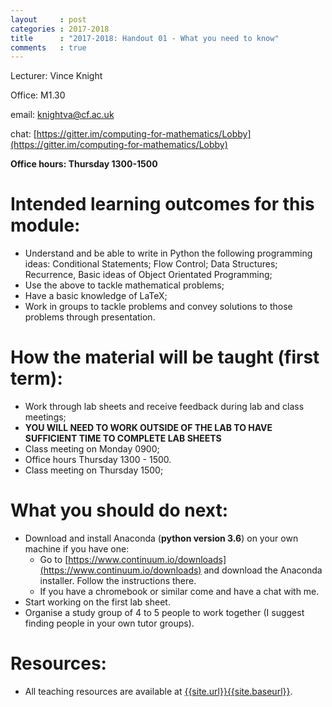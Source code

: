 ```yaml
---
layout     : post
categories : 2017-2018
title      : "2017-2018: Handout 01 - What you need to know"
comments   : true
---
```


Lecturer: Vince Knight

Office: M1.30

email: knightva@cf.ac.uk

chat: [https://gitter.im/computing-for-mathematics/Lobby](https://gitter.im/computing-for-mathematics/Lobby)

**Office hours: Thursday 1300-1500**

# Intended learning outcomes for this module:

- Understand and be able to write in Python the following programming ideas: Conditional Statements; Flow Control; Data Structures; Recurrence, Basic ideas of Object Orientated Programming;
- Use the above to tackle mathematical problems;
- Have a basic knowledge of LaTeX;
- Work in groups to tackle problems and convey solutions to those problems through presentation.

# How the material will be taught (first term):

- Work through lab sheets and receive feedback during lab and class meetings;
- **YOU WILL NEED TO WORK OUTSIDE OF THE LAB TO HAVE SUFFICIENT TIME TO COMPLETE LAB SHEETS**
- Class meeting on Monday 0900;
- Office hours Thursday 1300 - 1500.
- Class meeting on Thursday 1500;

# What you should do next:

- Download and install Anaconda (**python version 3.6**) on your own machine if you have one:
    - Go to
      [https://www.continuum.io/downloads](https://www.continuum.io/downloads)
      and download the Anaconda installer. Follow the instructions there.
    - If you have a chromebook or similar come and have a chat with me.
- Start working on the first lab sheet.
- Organise a study group of 4 to 5 people to work together (I suggest finding people in your own tutor groups).

# Resources:

- All teaching resources are available at [{{site.url}}{{site.baseurl}}]({{site.url}}{{site.baseurl}}).
